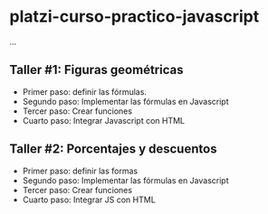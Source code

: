 # platzi-curso-practico-javascript

...

## Taller #1: Figuras geométricas

- Primer paso: definir las fórmulas.
- Segundo paso: Implementar las fórmulas en Javascript
- Tercer paso: Crear funciones
- Cuarto paso: Integrar Javascript con HTML

## Taller #2: Porcentajes y descuentos

- Primer paso: definir las formas
- Segundo paso: Implementar las fórmulas en Javascript
- Tercer paso: Crear funciones
- Cuarto paso: Integrar JS con HTML